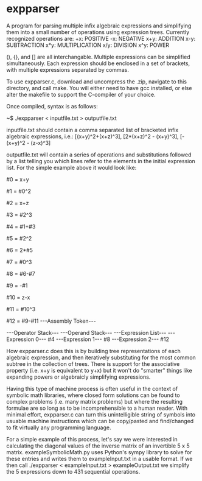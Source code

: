 # expparser
A program for parsing multiple infix algebraic expressions and simplifying them into a small number of operations using expression trees. Currently recognized operations are:
+x: POSITIVE
-x: NEGATIVE
x+y: ADDITION
x-y: SUBTRACTION
x*y: MULTIPLICATION
x/y: DIVISION
x^y: POWER

(), {}, and [] are all interchangable. Multiple expressions can be simplified simultaneously. Each expression should be enclosed in a set of brackets, with multiple expressions separated by commas.

To use expparser.c, download and uncompress the .zip, navigate to this directory, and call make. You will either need to have gcc installed, or else alter the makefile to support the C-compiler of your choice.

Once compiled, syntax is as follows:

~$ ./expparser < inputfile.txt > outputfile.txt

inputfile.txt should contain a comma separated list of bracketed  infix algebraic expressions, i.e.:
[(x+y)^2+(x+z)^3], [2*(x+z)^2 - (x+y)^3], [-(x+y)^2 - (z-x)^3]

outputfile.txt will contain a series of operations and substitutions followed by a list telling you which lines refer to the elements in the initial expression list. For the simple example above it would look like:

\#0 = x+y

\#1 = #0^2

\#2 = x+z

\#3 = #2^3

\#4 = #1+#3

\#5 = #2^2

\#6 = 2*#5

\#7 = #0^3

\#8 = #6-#7

\#9 = -#1

\#10 = z-x

\#11 = #10^3

\#12 = #9-#11
---Assembly Token---

---Operator Stack---
---Operand Stack---
---Expression List---
---Expression 0---
\#4
---Expression 1---
\#8
---Expression 2---
\#12

How expparser.c does this is by building tree representations of each algebraic expression, and then iteratively substituting for the most common subtree in the collection of trees. There is support for the associative property (i.e. x+y is equivalent to y+x) but it won't do "smarter" things like expanding powers or algebraicly simplifying expressions.

Having this type of machine process is often useful in the context of symbolic math libraries, where closed form solutions can be found to complex problems (i.e. many matrix problems) but where the resulting formulae are so long as to be incomprehensible to a human reader. With minimal effort, expparser.c can turn this unintelligible string of symbols into usuable machine instructions which can be copy/pasted and find/changed to fit virtually any programming language.

For a simple example of this process, let's say we were interested in calculating the diagonal values of the inverse matrix of an invertible 5 x 5 matrix. exampleSymbolicMath.py uses Python's sympy library to solve for these entries and writes them to exampleInput.txt in a usable format. If we then call ./expparser < exampleInput.txt > exampleOutput.txt we simplify the 5 expressions down to 431 sequential operations.
